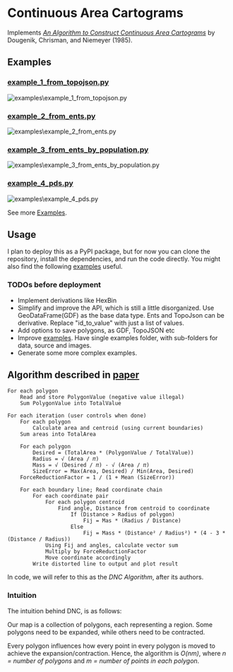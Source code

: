 # Continuous Area Cartograms

Implements *[An Algorithm to Construct Continuous Area Cartograms](paper.pdf)* by Dougenik, Chrisman, and Niemeyer (1985).

## Examples

### [example_1_from_topojson.py](examples/example_1_from_topojson.py)

![examples\example_1_from_topojson.py](example_images/example_1_from_topojson/animated.gif)

### [example_2_from_ents.py](examples/example_2_from_ents.py)

![examples\example_2_from_ents.py](example_images/example_2_from_ents/animated.gif)

### [example_3_from_ents_by_population.py](examples/example_3_from_ents_by_population.py)

![examples\example_3_from_ents_by_population.py](example_images/example_3_from_ents_by_population/animated.gif)

### [example_4_pds.py](examples/example_4_pds.py)

![examples\example_4_pds.py](example_images/example_4_pds/animated.gif)

See more [Examples](README.examples.long.md).

## Usage

I plan to deploy this as a PyPI package, but for now you can clone the repository, install the dependencies, and run the code directly. You might also find the following [examples](examples) useful.

### TODOs before deployment

* Implement derivations like HexBin
* Simplify and improve the API, which is still a little disorganized. Use GeoDataFrame(GDF) as the base data type. Ents and TopoJson can be derivative. Replace "id_to_value" with just a list of values.
* Add options to save polygons, as GDF, TopoJSON etc
* Improve [examples](src/cac/examples). Have single examples folder, with sub-folders for data, source and images.
* Generate some more complex examples.

## Algorithm described in [paper](paper.pdf)

```pseudocode
For each polygon
    Read and store PolygonValue (negative value illegal)
    Sum PolygonValue into TotalValue
 
For each iteration (user controls when done)
    For each polygon
        Calculate area and centroid (using current boundaries)
    Sum areas into TotalArea
    
    For each polygon
        Desired = (TotalArea * (PolygonValue / TotalValue))
        Radius = √ (Area / 𝜋)
        Mass = √ (Desired / 𝜋) - √ (Area / 𝜋)
        SizeError = Max(Area, Desired) / Min(Area, Desired)
    ForceReductionFactor = 1 / (1 + Mean (SizeError))

    For each boundary line; Read coordinate chain
        For each coordinate pair
            For each polygon centroid
                Find angle, Distance from centroid to coordinate
                    If (Distance > Radius of polygon)
                        Fij = Mas * (Radius / Distance)
                    Else
                        Fij = Mass * (Distance² / Radius²) * (4 - 3 * (Distance / Radius))
            Using Fij and angles, calculate vector sum
            Multiply by ForceReductionFactor
            Move coordinate accordingly
        Write distorted line to output and plot result
```

In code, we will refer to this as the *DNC Algorithm*, after its authors.

### Intuition

The intuition behind DNC, is as follows:

Our map is a collection of polygons, each representing a region. Some polygons need to be expanded, while others need to be contracted.

Every polygon influences how every point in every polygon is moved to achieve the expansion/contraction. Hence, the algorithm is *O(nm)*, where *n = number of polygons* and *m = number of points in each polygon*.
